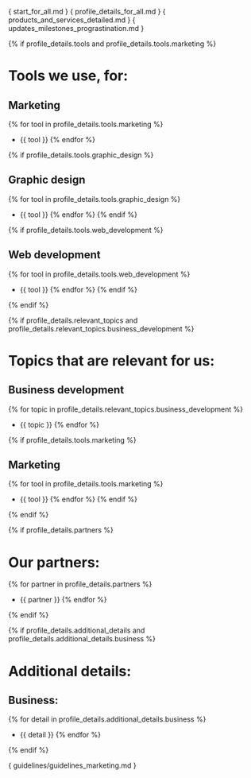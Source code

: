 { start_for_all.md }
{ profile_details_for_all.md }
{ products_and_services_detailed.md }
{ updates_milestones_prograstination.md }



{% if profile_details.tools and profile_details.tools.marketing %}
# Tools we use, for:

## Marketing
{% for tool in profile_details.tools.marketing %}
- {{ tool }}
{% endfor %}

{% if profile_details.tools.graphic_design %}
## Graphic design
{% for tool in profile_details.tools.graphic_design %}
- {{ tool }}
{% endfor %}
{% endif %}

{% if profile_details.tools.web_development %}
## Web development
{% for tool in profile_details.tools.web_development %}
- {{ tool }}
{% endfor %}
{% endif %}

{% endif %}



{% if profile_details.relevant_topics and profile_details.relevant_topics.business_development %}
# Topics that are relevant for us:

## Business development
{% for topic in profile_details.relevant_topics.business_development %}
- {{ topic }}
{% endfor %}

{% if profile_details.tools.marketing %}
## Marketing
{% for tool in profile_details.tools.marketing %}
- {{ tool }}
{% endfor %}
{% endif %}

{% endif %}



{% if profile_details.partners %}
# Our partners:

{% for partner in profile_details.partners %}
- {{ partner }}
{% endfor %}

{% endif %}



{% if profile_details.additional_details and profile_details.additional_details.business %}
# Additional details:

## Business:
{% for detail in profile_details.additional_details.business %}
- {{ detail }}
{% endfor %}

{% endif %}


{ guidelines/guidelines_marketing.md }